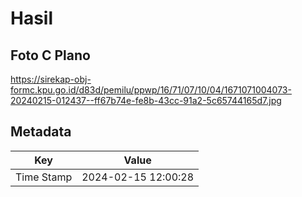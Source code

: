 # Hasil

## Foto C Plano

https://sirekap-obj-formc.kpu.go.id/d83d/pemilu/ppwp/16/71/07/10/04/1671071004073-20240215-012437--ff67b74e-fe8b-43cc-91a2-5c65744165d7.jpg


## Metadata

| Key        | Value               |
| ---------- | ------------------- |
| Time Stamp | 2024-02-15 12:00:28 |



